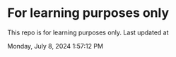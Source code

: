 # For learning purposes only
This repo is for learning purposes only.
Last updated at

Monday, July 8, 2024 1:57:12 PM


